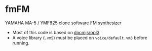 # fmFM

YAMAHA MA-5 / YMF825 clone software FM synthesizer

- Most of this code is based on [doomjs/opl3](https://github.com/doomjs/opl3).
- A voice library (`.vm5`) must be placed on `voice/default.vm5` before running.
